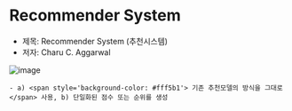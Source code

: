 # Recommender System
- 제목: Recommender System (추천시스템)
- 저자: Charu C. Aggarwal


![image](https://user-images.githubusercontent.com/78646691/160594893-0730dd36-4a52-4fde-8629-f405f2fc1ea4.png) 


	- a) <span style='background-color: #fff5b1'> 기존 추천모델의 방식을 그대로</span> 사용, b) 단일화된 점수 또는 순위를 생성
